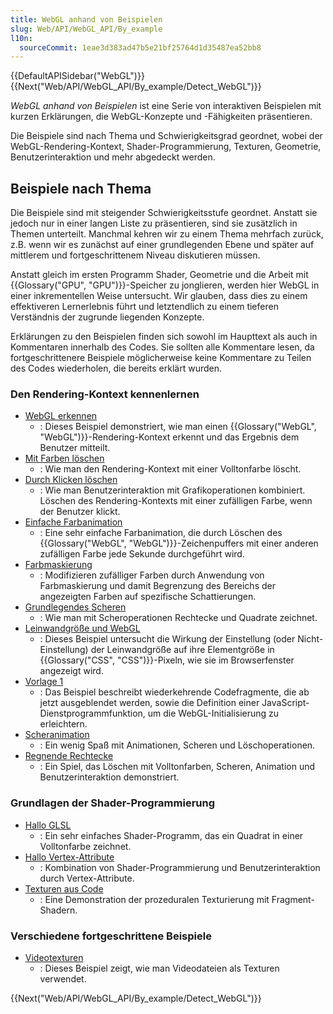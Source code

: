 ```yaml
---
title: WebGL anhand von Beispielen
slug: Web/API/WebGL_API/By_example
l10n:
  sourceCommit: 1eae3d383ad47b5e21bf25764d1d35487ea52bb8
---
```


{{DefaultAPISidebar("WebGL")}}{{Next("Web/API/WebGL_API/By_example/Detect_WebGL")}}

_WebGL anhand von Beispielen_ ist eine Serie von interaktiven Beispielen mit kurzen Erklärungen, die WebGL-Konzepte und -Fähigkeiten präsentieren.

Die Beispiele sind nach Thema und Schwierigkeitsgrad geordnet, wobei der WebGL-Rendering-Kontext, Shader-Programmierung, Texturen, Geometrie, Benutzerinteraktion und mehr abgedeckt werden.

## Beispiele nach Thema

Die Beispiele sind mit steigender Schwierigkeitsstufe geordnet. Anstatt sie jedoch nur in einer langen Liste zu präsentieren, sind sie zusätzlich in Themen unterteilt. Manchmal kehren wir zu einem Thema mehrfach zurück, z.B. wenn wir es zunächst auf einer grundlegenden Ebene und später auf mittlerem und fortgeschrittenem Niveau diskutieren müssen.

Anstatt gleich im ersten Programm Shader, Geometrie und die Arbeit mit {{Glossary("GPU", "GPU")}}-Speicher zu jonglieren, werden hier WebGL in einer inkrementellen Weise untersucht. Wir glauben, dass dies zu einem effektiveren Lernerlebnis führt und letztendlich zu einem tieferen Verständnis der zugrunde liegenden Konzepte.

Erklärungen zu den Beispielen finden sich sowohl im Haupttext als auch in Kommentaren innerhalb des Codes. Sie sollten alle Kommentare lesen, da fortgeschrittenere Beispiele möglicherweise keine Kommentare zu Teilen des Codes wiederholen, die bereits erklärt wurden.

### Den Rendering-Kontext kennenlernen

- [WebGL erkennen](/de/docs/Web/API/WebGL_API/By_example/Detect_WebGL)
  - : Dieses Beispiel demonstriert, wie man einen {{Glossary("WebGL", "WebGL")}}-Rendering-Kontext erkennt und das Ergebnis dem Benutzer mitteilt.
- [Mit Farben löschen](/de/docs/Web/API/WebGL_API/By_example/Clearing_with_colors)
  - : Wie man den Rendering-Kontext mit einer Volltonfarbe löscht.
- [Durch Klicken löschen](/de/docs/Web/API/WebGL_API/By_example/Clearing_by_clicking)
  - : Wie man Benutzerinteraktion mit Grafikoperationen kombiniert. Löschen des Rendering-Kontexts mit einer zufälligen Farbe, wenn der Benutzer klickt.
- [Einfache Farbanimation](/de/docs/Web/API/WebGL_API/By_example/Simple_color_animation)
  - : Eine sehr einfache Farbanimation, die durch Löschen des {{Glossary("WebGL", "WebGL")}}-Zeichenpuffers mit einer anderen zufälligen Farbe jede Sekunde durchgeführt wird.
- [Farbmaskierung](/de/docs/Web/API/WebGL_API/By_example/Color_masking)
  - : Modifizieren zufälliger Farben durch Anwendung von Farbmaskierung und damit Begrenzung des Bereichs der angezeigten Farben auf spezifische Schattierungen.
- [Grundlegendes Scheren](/de/docs/Web/API/WebGL_API/By_example/Basic_scissoring)
  - : Wie man mit Scheroperationen Rechtecke und Quadrate zeichnet.
- [Leinwandgröße und WebGL](/de/docs/Web/API/WebGL_API/By_example/Canvas_size_and_WebGL)
  - : Dieses Beispiel untersucht die Wirkung der Einstellung (oder Nicht-Einstellung) der Leinwandgröße auf ihre Elementgröße in {{Glossary("CSS", "CSS")}}-Pixeln, wie sie im Browserfenster angezeigt wird.
- [Vorlage 1](/de/docs/Web/API/WebGL_API/By_example/Boilerplate_1)
  - : Das Beispiel beschreibt wiederkehrende Codefragmente, die ab jetzt ausgeblendet werden, sowie die Definition einer JavaScript-Dienstprogrammfunktion, um die WebGL-Initialisierung zu erleichtern.
- [Scheranimation](/de/docs/Web/API/WebGL_API/By_example/Scissor_animation)
  - : Ein wenig Spaß mit Animationen, Scheren und Löschoperationen.
- [Regnende Rechtecke](/de/docs/Web/API/WebGL_API/By_example/Raining_rectangles)
  - : Ein Spiel, das Löschen mit Volltonfarben, Scheren, Animation und Benutzerinteraktion demonstriert.

### Grundlagen der Shader-Programmierung

- [Hallo GLSL](/de/docs/Web/API/WebGL_API/By_example/Hello_GLSL)
  - : Ein sehr einfaches Shader-Programm, das ein Quadrat in einer Volltonfarbe zeichnet.
- [Hallo Vertex-Attribute](/de/docs/Web/API/WebGL_API/By_example/Hello_vertex_attributes)
  - : Kombination von Shader-Programmierung und Benutzerinteraktion durch Vertex-Attribute.
- [Texturen aus Code](/de/docs/Web/API/WebGL_API/By_example/Textures_from_code)
  - : Eine Demonstration der prozeduralen Texturierung mit Fragment-Shadern.

### Verschiedene fortgeschrittene Beispiele

- [Videotexturen](/de/docs/Web/API/WebGL_API/By_example/Video_textures)
  - : Dieses Beispiel zeigt, wie man Videodateien als Texturen verwendet.

{{Next("Web/API/WebGL_API/By_example/Detect_WebGL")}}

